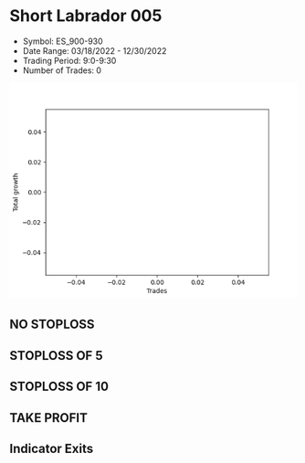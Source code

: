 # Short Labrador 005 
- Symbol: ES_900-930
- Date Range: 03/18/2022 - 12/30/2022
- Trading Period: 9:0-9:30
- Number of Trades: 0

![Plot](ShortLabrador005ES_900-930.png)
## NO STOPLOSS














## STOPLOSS OF 5














## STOPLOSS OF 10














## TAKE PROFIT











## Indicator Exits


